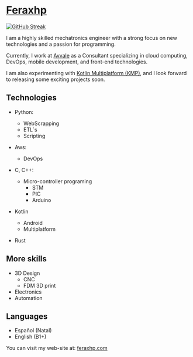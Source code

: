 # [Feraxhp](https://feraxhp.com)

[![GitHub Streak](https://streak-stats.demolab.com?user=feraxhp&theme=catppuccin-mocha&hide_border=true&border_radius=20&card_width=500)](https://git.io/streak-stats)

I am a highly skilled mechatronics engineer with a strong focus on new technologies and a passion for programming.

Currently, I work at [Avvale](https://www.avvale.com) as a Consultant specializing in cloud computing, DevOps, mobile development, and front-end technologies.

I am also experimenting with [Kotlin Multiplatform (KMP)](https://kotlinlang.org/docs/multiplatform.html), and I look forward to releasing some exciting projects soon.

## Technologies

- Python:
    - WebScrapping
    - ETL`s
    - Scripting
- Aws:
    - DevOps
- C, C++:
    - Micro-controller programing
        - STM
        - PIC
        - Arduino
- Kotlin
    - Android
    - Multiplatform

- Rust

## More skills

- 3D Design
    - CNC
    - FDM 3D print
- Electronics
- Automation

## Languages

- Español (Natal)
- English (B1+)

You can visit my web-site at: [feraxhp.com](https://feraxhp.com) 
